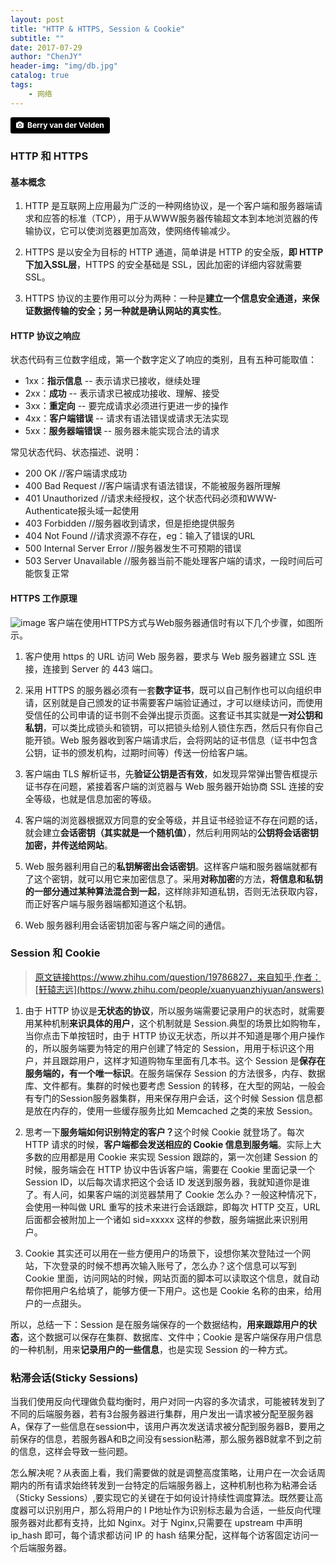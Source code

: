 ```yaml
---
layout: post
title: "HTTP & HTTPS, Session & Cookie"
subtitle: ""
date: 2017-07-29
author: "ChenJY"
header-img: "img/db.jpg"
catalog: true
tags: 
    - 网络
---
```


<a style="background-color:black;color:white;text-decoration:none;padding:4px 6px;font-family:-apple-system, BlinkMacSystemFont, &quot;San Francisco&quot;, &quot;Helvetica Neue&quot;, Helvetica, Ubuntu, Roboto, Noto, &quot;Segoe UI&quot;, Arial, sans-serif;font-size:12px;font-weight:bold;line-height:1.2;display:inline-block;border-radius:3px;" href="http://unsplash.com/@berry807?utm_medium=referral&amp;utm_campaign=photographer-credit&amp;utm_content=creditBadge" target="_blank" rel="noopener noreferrer" title="Download free do whatever you want high-resolution photos from Berry van der Velden"><span style="display:inline-block;padding:2px 3px;"><svg xmlns="http://www.w3.org/2000/svg" style="height:12px;width:auto;position:relative;vertical-align:middle;top:-1px;fill:white;" viewBox="0 0 32 32"><title></title><path d="M20.8 18.1c0 2.7-2.2 4.8-4.8 4.8s-4.8-2.1-4.8-4.8c0-2.7 2.2-4.8 4.8-4.8 2.7.1 4.8 2.2 4.8 4.8zm11.2-7.4v14.9c0 2.3-1.9 4.3-4.3 4.3h-23.4c-2.4 0-4.3-1.9-4.3-4.3v-15c0-2.3 1.9-4.3 4.3-4.3h3.7l.8-2.3c.4-1.1 1.7-2 2.9-2h8.6c1.2 0 2.5.9 2.9 2l.8 2.4h3.7c2.4 0 4.3 1.9 4.3 4.3zm-8.6 7.5c0-4.1-3.3-7.5-7.5-7.5-4.1 0-7.5 3.4-7.5 7.5s3.3 7.5 7.5 7.5c4.2-.1 7.5-3.4 7.5-7.5z"></path></svg></span><span style="display:inline-block;padding:2px 3px;">Berry van der Velden</span></a>

### HTTP 和 HTTPS 
#### 基本概念
1. HTTP 是互联网上应用最为广泛的一种网络协议，是一个客户端和服务器端请求和应答的标准（TCP），用于从WWW服务器传输超文本到本地浏览器的传输协议，它可以使浏览器更加高效，使网络传输减少。

2. HTTPS 是以安全为目标的 HTTP 通道，简单讲是 HTTP 的安全版，<b>即 HTTP 下加入SSL层</b>，HTTPS 的安全基础是 SSL，因此加密的详细内容就需要 SSL。

3. HTTPS 协议的主要作用可以分为两种：一种是<b>建立一个信息安全通道，来保证数据传输的安全；另一种就是确认网站的真实性</b>。

#### HTTP 协议之响应
状态代码有三位数字组成，第一个数字定义了响应的类别，且有五种可能取值：

* 1xx：<b>指示信息</b> -- 表示请求已接收，继续处理
* 2xx：<b>成功</b> -- 表示请求已被成功接收、理解、接受
* 3xx：<b>重定向</b> -- 要完成请求必须进行更进一步的操作
* 4xx：<b>客户端错误</b> -- 请求有语法错误或请求无法实现
* 5xx：<b>服务器端错误</b> -- 服务器未能实现合法的请求

常见状态代码、状态描述、说明：

* 200 OK      //客户端请求成功
* 400 Bad Request  //客户端请求有语法错误，不能被服务器所理解
* 401 Unauthorized //请求未经授权，这个状态代码必须和WWW-Authenticate报头域一起使用 
* 403 Forbidden  //服务器收到请求，但是拒绝提供服务
* 404 Not Found  //请求资源不存在，eg：输入了错误的URL
* 500 Internal Server Error //服务器发生不可预期的错误
* 503 Server Unavailable  //服务器当前不能处理客户端的请求，一段时间后可能恢复正常

#### HTTPS 工作原理
![image](http://pic002.cnblogs.com/images/2012/339704/2012071410212142.gif)
客户端在使用HTTPS方式与Web服务器通信时有以下几个步骤，如图所示。

1. 客户使用 https 的 URL 访问 Web 服务器，要求与 Web 服务器建立 SSL 连接，连接到 Server 的 443 端口。

2. 采用 HTTPS 的服务器必须有一套<b>数字证书</b>，既可以自己制作也可以向组织申请，区别就是自己颁发的证书需要客户端验证通过，才可以继续访问，而使用受信任的公司申请的证书则不会弹出提示页面。这套证书其实就是<b>一对公钥和私钥</b>，可以类比成锁头和锁钥，可以把锁头给别人锁住东西，然后只有你自己能开锁。Web 服务器收到客户端请求后，会将网站的证书信息（证书中包含公钥，证书的颁发机构，过期时间等）传送一份给客户端。

3. 客户端由 TLS 解析证书，先<b>验证公钥是否有效</b>，如发现异常弹出警告框提示证书存在问题，紧接着客户端的浏览器与 Web 服务器开始协商 SSL 连接的安全等级，也就是信息加密的等级。

4. 客户端的浏览器根据双方同意的安全等级，并且证书经验证不存在问题的话，就会建立<b>会话密钥（其实就是一个随机值）</b>，然后利用网站的<b>公钥将会话密钥加密，并传送给网站</b>。

5. Web 服务器利用自己的<b>私钥解密出会话密钥</b>。这样客户端和服务器端就都有了这个密钥，就可以用它来加密信息了。采用<b>对称加密</b>的方法，<b>将信息和私钥的一部分通过某种算法混合到一起</b>，这样除非知道私钥，否则无法获取内容，而正好客户端与服务器端都知道这个私钥。

6. Web 服务器利用会话密钥加密与客户端之间的通信。

### Session 和 Cookie
> [原文链接]()https://www.zhihu.com/question/19786827，来自知乎,作者：[轩辕志远](https://www.zhihu.com/people/xuanyuanzhiyuan/answers)

1. 由于 HTTP 协议是<b>无状态的协议</b>，所以服务端需要记录用户的状态时，就需要用某种机制<b>来识具体的用户</b>，这个机制就是 Session.典型的场景比如购物车，当你点击下单按钮时，由于 HTTP 协议无状态，所以并不知道是哪个用户操作的，所以服务端要为特定的用户创建了特定的 Session，用用于标识这个用户，并且跟踪用户，这样才知道购物车里面有几本书。这个 Session 是<b>保存在服务端的，有一个唯一标识</b>。在服务端保存 Session 的方法很多，内存、数据库、文件都有。集群的时候也要考虑 Session 的转移，在大型的网站，一般会有专门的Session服务器集群，用来保存用户会话，这个时候 Session 信息都是放在内存的，使用一些缓存服务比如 Memcached 之类的来放 Session。

2. 思考一下<b>服务端如何识别特定的客户？</b>这个时候 Cookie 就登场了。每次 HTTP 请求的时候，<b>客户端都会发送相应的 Cookie 信息到服务端</b>。实际上大多数的应用都是用 Cookie 来实现 Session 跟踪的，第一次创建 Session 的时候，服务端会在 HTTP 协议中告诉客户端，需要在 Cookie 里面记录一个 Session ID，以后每次请求把这个会话 ID 发送到服务器，我就知道你是谁了。有人问，如果客户端的浏览器禁用了  Cookie 怎么办？一般这种情况下，会使用一种叫做 URL 重写的技术来进行会话跟踪，即每次 HTTP 交互，URL后面都会被附加上一个诸如 sid=xxxxx 这样的参数，服务端据此来识别用户。

3. Cookie 其实还可以用在一些方便用户的场景下，设想你某次登陆过一个网站，下次登录的时候不想再次输入账号了，怎么办？这个信息可以写到 Cookie 里面，访问网站的时候，网站页面的脚本可以读取这个信息，就自动帮你把用户名给填了，能够方便一下用户。这也是 Cookie 名称的由来，给用户的一点甜头。

所以，总结一下：Session 是在服务端保存的一个数据结构，<b>用来跟踪用户的状态</b>，这个数据可以保存在集群、数据库、文件中；Cookie 是客户端保存用户信息的一种机制，用来<b>记录用户的一些信息</b>，也是实现 Session 的一种方式。

### 粘滞会话(Sticky Sessions)
当我们使用反向代理做负载均衡时，用户对同一内容的多次请求，可能被转发到了不同的后端服务器，若有3台服务器进行集群，用户发出一请求被分配至服务器A，保存了一些信息在session中，该用户再次发送请求被分配到服务器B，要用之前保存的信息，若服务器A和B之间没有session粘滞，那么服务器B就拿不到之前的信息，这样会导致一些问题。

怎么解决呢？从表面上看，我们需要做的就是调整高度策略，让用户在一次会话周期内的所有请求始终转发到一台特定的后端服务器上，这种机制也称为粘滞会话（Sticky Sessions）,要实现它的关键在于如何设计持续性调度算法。既然要让高度器可以识别用户，那么将用户的 I P地址作为识别标志最为合适，一些反向代理服务器对此都有支持，比如 Nginx。对于 Nginx,只需要在 upstream 中声明 ip_hash 即可，每个请求都访问 IP 的 hash 结果分配，这样每个访客固定访问一个后端服务器。


